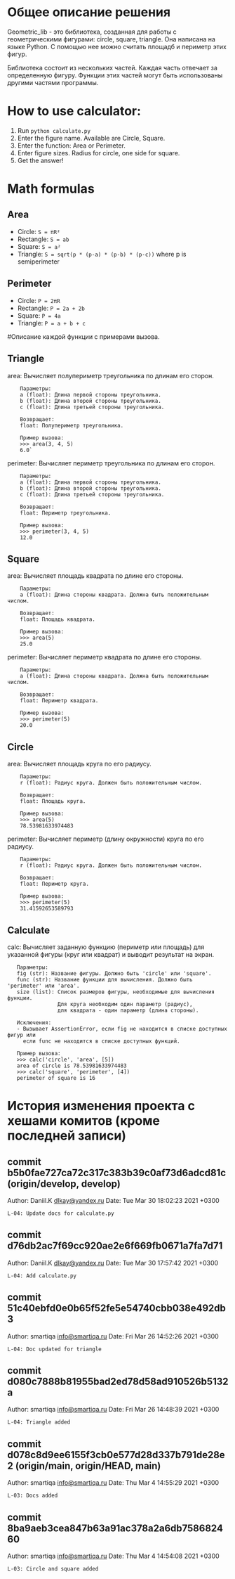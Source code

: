 # Общее описание решения
Geometric_lib - это библиотека, созданная для работы с геометрическими фигурами: circle, square, triangle. Она написана на языке Python. С помощью нее можно считать площадб и периметр этих фигур.

Библиотека состоит из нескольких частей. Каждая часть отвечает за определенную фигуру. Функции этих частей могут быть использованы другими частями программы.

# How to use calculator:
1. Run `python calculate.py`
2. Enter the figure name. Available are Circle, Square.
3. Enter the function: Area or Perimeter.
4. Enter figure sizes. Radius for circle, one side for square.
5. Get the answer!

# Math formulas
## Area
- Circle: `S = πR²`
- Rectangle: `S = ab`
- Square: `S = a²`
- Triangle: `S = sqrt(p * (p-a) * (p-b) * (p-c))` where p is semiperimeter

## Perimeter
- Circle: `P = 2πR`
- Rectangle: `P = 2a + 2b`
- Square: `P = 4a`
- Triangle: `P = a + b + c`

#Описание каждой функции с примерами вызова.

## Triangle
area:
        Вычисляет полупериметр треугольника по длинам его сторон.

        Параметры:
        a (float): Длина первой стороны треугольника.
        b (float): Длина второй стороны треугольника.
        c (float): Длина третьей стороны треугольника.

        Возвращает:
        float: Полупериметр треугольника.

        Пример вызова:
        >>> area(3, 4, 5)
        6.0`
        
perimeter:
        Вычисляет периметр треугольника по длинам его сторон.

        Параметры:
        a (float): Длина первой стороны треугольника.
        b (float): Длина второй стороны треугольника.
        c (float): Длина третьей стороны треугольника.

        Возвращает:
        float: Периметр треугольника.

        Пример вызова:
        >>> perimeter(3, 4, 5)
        12.0


## Square
area:
        Вычисляет площадь квадрата по длине его стороны.

        Параметры:
        a (float): Длина стороны квадрата. Должна быть положительным числом.

        Возвращает:
        float: Площадь квадрата.

        Пример вызова:
        >>> area(5)
        25.0

perimeter:
        Вычисляет периметр квадрата по длине его стороны.

        Параметры:
        a (float): Длина стороны квадрата. Должна быть положительным числом.

        Возвращает:
        float: Периметр квадрата.

        Пример вызова:
        >>> perimeter(5)
        20.0

## Circle
area:
        Вычисляет площадь круга по его радиусу.

        Параметры:
        r (float): Радиус круга. Должен быть положительным числом.

        Возвращает:
        float: Площадь круга.

        Пример вызова:
        >>> area(5)
        78.53981633974483

perimeter:
        Вычисляет периметр (длину окружности) круга по его радиусу.

        Параметры:
        r (float): Радиус круга. Должен быть положительным числом.

        Возвращает:
        float: Периметр круга.

        Пример вызова:
        >>> perimeter(5)
        31.41592653589793

## Calculate
calc:
	   Вычисляет заданную функцию (периметр или площадь) для указанной фигуры
	   (круг или квадрат) и выводит результат на экран.

	   Параметры:
	   fig (str): Название фигуры. Должно быть 'circle' или 'square'.
	   func (str): Название функции для вычисления. Должно быть 'perimeter' или 'area'.
	   size (list): Список размеров фигуры, необходимые для вычисления функции.
	                Для круга необходим один параметр (радиус),
	                для квадрата - один параметр (длина стороны).

	   Исключения:
	   - Вызывает AssertionError, если fig не находится в списке доступных фигур или
	     если func не находится в списке доступных функций.

	   Пример вызова:
	   >>> calc('circle', 'area', [5])
	   area of circle is 78.53981633974483
	   >>> calc('square', 'perimeter', [4])
	   perimeter of square is 16


# История изменения проекта с хешами комитов (кроме последней записи)
## commit b5b0fae727ca72c317c383b39c0af73d6adcd81c (origin/develop, develop)
Author: Daniil.K <dlkay@yandex.ru>
Date:   Tue Mar 30 18:02:23 2021 +0300

    L-04: Update docs for calculate.py

## commit d76db2ac7f69cc920ae2e6f669fb0671a7fa7d71
Author: Daniil.K <dlkay@yandex.ru>
Date:   Tue Mar 30 17:57:42 2021 +0300

    L-04: Add calculate.py

## commit 51c40ebfd0e0b65f52fe5e54740cbb038e492db3
Author: smartiqa <info@smartiqa.ru>
Date:   Fri Mar 26 14:52:26 2021 +0300

    L-04: Doc updated for triangle

## commit d080c7888b81955bad2ed78d58ad910526b5132a
Author: smartiqa <info@smartiqa.ru>
Date:   Fri Mar 26 14:48:39 2021 +0300

    L-04: Triangle added

## commit d078c8d9ee6155f3cb0e577d28d337b791de28e2 (origin/main, origin/HEAD, main)
Author: smartiqa <info@smartiqa.ru>
Date:   Thu Mar 4 14:55:29 2021 +0300

    L-03: Docs added

## commit 8ba9aeb3cea847b63a91ac378a2a6db758682460
Author: smartiqa <info@smartiqa.ru>
Date:   Thu Mar 4 14:54:08 2021 +0300

    L-03: Circle and square added

